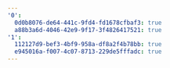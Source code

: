 ```yaml
---
'0':
  0d0b8076-de64-441c-9fd4-fd1678cfbaf3: true
  a88b3a6d-4046-42e9-9f17-3f4826417521: true
'1':
  112127d9-bef3-4bf9-958a-df8a2f4b78bb: true
  e945016a-f007-4c07-8713-229de5fffadc: true
---
```

